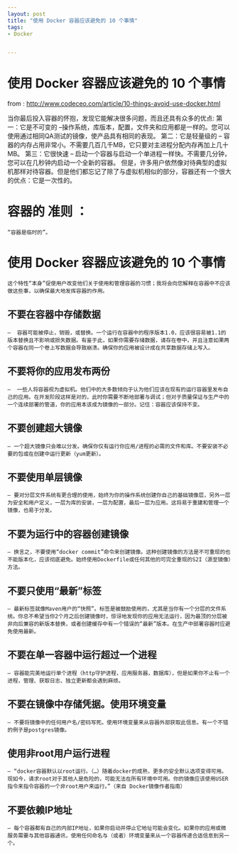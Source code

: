```yaml
---
layout: post
title: "使用 Docker 容器应该避免的 10 个事情"
tags:
- Docker


---
```


# 使用 Docker 容器应该避免的 10 个事情
from : http://www.codeceo.com/article/10-things-avoid-use-docker.html


当你最后投入容器的怀抱，发现它能解决很多问题，而且还具有众多的优点:
	第一：它是不可变的 –操作系统，库版本，配置，文件夹和应用都是一样的。您可以使用通过相同QA测试的镜像，使产品具有相同的表现。
	第二：它是轻量级的 
	– 容器的内存占用非常小。不需要几百几千MB，它只要对主进程分配内存再加上几十MB。
	第三：它很快速 
	– 启动一个容器与启动一个单进程一样快。不需要几分钟，您可以在几秒钟内启动一个全新的容器。
但是，许多用户依然像对待典型的虚拟机那样对待容器。但是他们都忘记了除了与虚拟机相似的部分，容器还有一个很大的优点：它是一次性的。

# 容器的 准则 ：

	“容器是临时的”。

# 使用 Docker 容器应该避免的 10 个事情

	这个特性“本身”促使用户改变他们关于使用和管理容器的习惯；我将会向您解释在容器中不应该做这些事，以确保最大地发挥容器的作用。

 ## 不要在容器中存储数据 
 	–  容器可能被停止，销毁，或替换。一个运行在容器中的程序版本1.0，应该很容易被1.1的版本替换且不影响或损失数据。有鉴于此，如果你需要存储数据，请存在卷中，并且注意如果两个容器在同一个卷上写数据会导致崩溃。确保你的应用被设计成在共享数据存储上写入。

 ## 不要将你的应用发布两份 
 	–  一些人将容器视为虚拟机。他们中的大多数倾向于认为他们应该在现有的运行容器里发布自己的应用。在开发阶段这样是对的，此时你需要不断地部署与调试；但对于质量保证与生产中的一个连续部署的管道，你的应用本该成为镜像的一部分。记住：容器应该保持不变。

 ## 不要创建超大镜像 
 	– 一个超大镜像只会难以分发。确保你仅有运行你应用/进程的必需的文件和库。不要安装不必要的包或在创建中运行更新（yum更新）。

 ## 不要使用单层镜像 
 	– 要对分层文件系统有更合理的使用，始终为你的操作系统创建你自己的基础镜像层，另外一层为安全和用户定义，一层为库的安装，一层为配置，最后一层为应用。这将易于重建和管理一个镜像，也易于分发。

 ## 不要为运行中的容器创建镜像 
 	– 换言之，不要使用“docker commit”命令来创建镜像。这种创建镜像的方法是不可重现的也不能版本化，应该彻底避免。始终使用Dockerfile或任何其他的可完全重现的S2I（源至镜像）方法。

 ## 不要只使用“最新”标签 
 	– 最新标签就像Maven用户的“快照”。标签是被鼓励使用的，尤其是当你有一个分层的文件系统。你总不希望当你2个月之后创建镜像时，惊讶地发现你的应用无法运行，因为最顶的分层被非向后兼容的新版本替换，或者创建缓存中有一个错误的“最新”版本。在生产中部署容器时应避免使用最新。

 ## 不要在单一容器中运行超过一个进程 
 	– 容器能完美地运行单个进程（http守护进程，应用服务器，数据库），但是如果你不止有一个进程，管理、获取日志、独立更新都会遇到麻烦。

 ## 不要在镜像中存储凭据。使用环境变量 
 	– 不要将镜像中的任何用户名/密码写死。使用环境变量来从容器外部获取此信息。有一个不错的例子是postgres镜像。

 ## 使用非root用户运行进程 
 	– “docker容器默认以root运行。（…）随着docker的成熟，更多的安全默认选项变得可用。现如今，请求root对于其他人是危险的，可能无法在所有环境中可用。你的镜像应该使用USER指令来指令容器的一个非root用户来运行。”（来自 Docker镜像作者指南）

 ## 不要依赖IP地址 
 	– 每个容器都有自己的内部IP地址，如果你启动并停止它地址可能会变化。如果你的应用或微服务需要与其他容器通讯，使用任何命名与（或者）环境变量来从一个容器传递合适信息到另一个。
